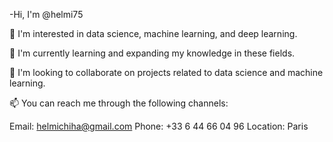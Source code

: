 -Hi, I'm @helmi75

👀 I'm interested in data science, machine learning, and deep learning.

🌱 I'm currently learning and expanding my knowledge in these fields.

💞️ I'm looking to collaborate on projects related to data science and machine learning.

📫 You can reach me through the following channels:

Email: helmichiha@gmail.com
Phone: +33 6 44 66 04 96
Location: Paris

